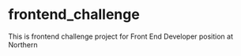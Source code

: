 # frontend_challenge
This is frontend challenge project for Front End Developer position at Northern
